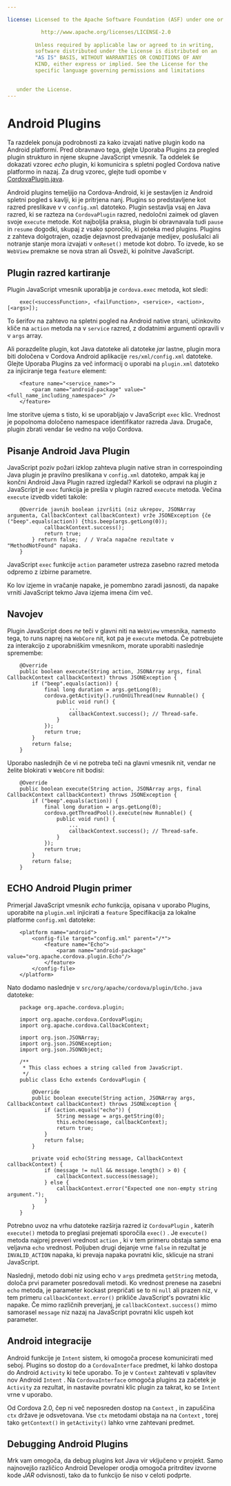 ```yaml
---

license: Licensed to the Apache Software Foundation (ASF) under one or more contributor license agreements. See the NOTICE file distributed with this work for additional information regarding copyright ownership. The ASF licenses this file to you under the Apache License, Version 2.0 (the "License"); you may not use this file except in compliance with the License. You may obtain a copy of the License at

           http://www.apache.org/licenses/LICENSE-2.0
    
         Unless required by applicable law or agreed to in writing,
         software distributed under the License is distributed on an
         "AS IS" BASIS, WITHOUT WARRANTIES OR CONDITIONS OF ANY
         KIND, either express or implied. See the License for the
         specific language governing permissions and limitations
    

   under the License.
---
```


# Android Plugins

Ta razdelek ponuja podrobnosti za kako izvajati native plugin kodo na Android platformi. Pred obravnavo tega, glejte Uporaba Plugins za pregled plugin strukturo in njene skupne JavaScript vmesnik. Ta oddelek še dokazati vzorec *echo* plugin, ki komunicira s spletni pogled Cordova native platformo in nazaj. Za drug vzorec, glejte tudi opombe v [CordovaPlugin.java][1].

 [1]: https://github.com/apache/cordova-android/blob/master/framework/src/org/apache/cordova/CordovaPlugin.java

Android plugins temeljijo na Cordova-Android, ki je sestavljen iz Android spletni pogled s kavlji, ki je pritrjena nanj. Plugins so predstavljene kot razred preslikave v v `config.xml` datoteko. Plugin sestavlja vsaj en Java razred, ki se razteza na `CordovaPlugin` razred, nedoločni zaimek od glaven svoje `execute` metode. Kot najboljša praksa, plugin bi obravnavala tudi `pause` in `resume` dogodki, skupaj z vsako sporočilo, ki poteka med plugins. Plugins z zahteva dolgotrajen, ozadje dejavnost predvajanje medijev, poslušalci ali notranje stanje mora izvajati v `onReset()` metode kot dobro. To izvede, ko se `WebView` premakne se nova stran ali Osveži, ki polnitve JavaScript.

## Plugin razred kartiranje

Plugin JavaScript vmesnik uporablja je `cordova.exec` metoda, kot sledi:

        exec(<successFunction>, <failFunction>, <service>, <action>, [<args>]);
    

To šerifov na zahtevo na spletni pogled na Android native strani, učinkovito kliče na `action` metoda na v `service` razred, z dodatnimi argumenti opravili v v `args` array.

Ali porazdelite plugin, kot Java datoteke ali datoteke *jar* lastne, plugin mora biti določena v Cordova Android aplikacije `res/xml/config.xml` datoteke. Glejte Uporaba Plugins za več informacij o uporabi na `plugin.xml` datoteko za injiciranje tega `feature` element:

        <feature name="<service_name>">
            <param name="android-package" value="<full_name_including_namespace>" />
        </feature>
    

Ime storitve ujema s tisto, ki se uporabljajo v JavaScript `exec` klic. Vrednost je popolnoma določeno namespace identifikator razreda Java. Drugače, plugin zbrati vendar še vedno na voljo Cordova.

## Pisanje Android Java Plugin

JavaScript poziv požari izklop zahteva plugin native stran in correspoinding Java plugin je pravilno preslikana v `config.xml` datoteko, ampak kaj je končni Android Java Plugin razred izgledal? Karkoli se odpravi na plugin z JavaScript je `exec` funkcija je prešla v plugin razred `execute` metoda. Večina `execute` izvedb videti takole:

        @Override javnih boolean izvršiti (niz ukrepov, JSONArray argumenta, CallbackContext callbackContext) vrže JSONException {če ("beep".equals(action)) {this.beep(args.getLong(0));
                callbackContext.success();
                return true;
            } return false;  / / Vrača napačne rezultate v "MethodNotFound" napaka.
        }
    

JavaScript `exec` funkcije `action` parameter ustreza zasebno razred metoda odpremo z izbirne parametre.

Ko lov izjeme in vračanje napake, je pomembno zaradi jasnosti, da napake vrniti JavaScript tekmo Java izjema imena čim več.

## Navojev

Plugin JavaScript does *ne* teči v glavni niti na `WebView` vmesnika, namesto tega, to runs naprej na `WebCore` nit, kot pa je `execute` metoda. Če potrebujete za interakcijo z uporabniškim vmesnikom, morate uporabiti naslednje spremembe:

        @Override
        public boolean execute(String action, JSONArray args, final CallbackContext callbackContext) throws JSONException {
            if ("beep".equals(action)) {
                final long duration = args.getLong(0);
                cordova.getActivity().runOnUiThread(new Runnable() {
                    public void run() {
                        ...
                        callbackContext.success(); // Thread-safe.
                    }
                });
                return true;
            }
            return false;
        }
    

Uporabo naslednjih če vi ne potreba teči na glavni vmesnik nit, vendar ne želite blokirati v `WebCore` nit bodisi:

        @Override
        public boolean execute(String action, JSONArray args, final CallbackContext callbackContext) throws JSONException {
            if ("beep".equals(action)) {
                final long duration = args.getLong(0);
                cordova.getThreadPool().execute(new Runnable() {
                    public void run() {
                        ...
                        callbackContext.success(); // Thread-safe.
                    }
                });
                return true;
            }
            return false;
        }
    

## ECHO Android Plugin primer

Primerjal JavaScript vmesnik *echo* funkcija, opisana v uporabo Plugins, uporabite na `plugin.xml` injicirati a `feature` Specifikacija za lokalne platforme `config.xml` datoteke:

        <platform name="android">
            <config-file target="config.xml" parent="/*">
                <feature name="Echo">
                    <param name="android-package" value="org.apache.cordova.plugin.Echo"/>
                </feature>
            </config-file>
        </platform>
    

Nato dodamo naslednje v `src/org/apache/cordova/plugin/Echo.java` datoteke:

        package org.apache.cordova.plugin;
    
        import org.apache.cordova.CordovaPlugin;
        import org.apache.cordova.CallbackContext;
    
        import org.json.JSONArray;
        import org.json.JSONException;
        import org.json.JSONObject;
    
        /**
         * This class echoes a string called from JavaScript.
         */
        public class Echo extends CordovaPlugin {
    
            @Override
            public boolean execute(String action, JSONArray args, CallbackContext callbackContext) throws JSONException {
                if (action.equals("echo")) {
                    String message = args.getString(0);
                    this.echo(message, callbackContext);
                    return true;
                }
                return false;
            }
    
            private void echo(String message, CallbackContext callbackContext) {
                if (message != null && message.length() > 0) {
                    callbackContext.success(message);
                } else {
                    callbackContext.error("Expected one non-empty string argument.");
                }
            }
        }
    

Potrebno uvoz na vrhu datoteke razširja razred iz `CordovaPlugin` , katerih `execute()` metoda to preglasi prejemati sporočila `exec()` . Je `execute()` metoda najprej preveri vrednost `action` , ki v tem primeru obstaja samo ena veljavna `echo` vrednost. Poljuben drugi dejanje vrne `false` in rezultat je `INVALID_ACTION` napaka, ki prevaja napaka povratni klic, sklicuje na strani JavaScript.

Naslednji, metodo dobi niz using echo v `args` predmeta `getString` metoda, določa prvi parameter posredovali metodi. Ko vrednost prenese na zasebni `echo` metoda, je parameter kockast prepričati se to ni `null` ali prazen niz, v tem primeru `callbackContext.error()` prikliče JavaScript's povratni klic napake. Če mimo različnih preverjanj, je `callbackContext.success()` mimo samorasel `message` niz nazaj na JavaScript povratni klic uspeh kot parameter.

## Android integracije

Android funkcije je `Intent` sistem, ki omogoča procese komunicirati med seboj. Plugins so dostop do a `CordovaInterface` predmet, ki lahko dostopa do Android `Activity` ki teče uporabo. To je v `Context` zahtevati v splavitev nov Android `Intent` . Na `CordovaInterface` omogoča plugins za začetek je `Activity` za rezultat, in nastavite povratni klic plugin za takrat, ko se `Intent` vrne v uporabo.

Od Cordova 2.0, čep ni več neposreden dostop na `Context` , in zapuščina `ctx` države je odsvetovana. Vse `ctx` metodami obstaja na na `Context` , torej tako `getContext()` in `getActivity()` lahko vrne zahtevani predmet.

## Debugging Android Plugins

Mrk vam omogoča, da debug plugins kot Java vir vključeno v projekt. Samo najnovejšo različico Android Developer orodja omogoča pritrditev izvorne kode *JAR* odvisnosti, tako da to funkcijo še niso v celoti podprte.